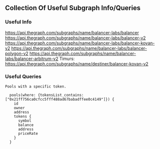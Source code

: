 ## Collection Of Useful Subgraph Info/Queries

### Useful Info

https://api.thegraph.com/subgraphs/name/balancer-labs/balancer
https://api.thegraph.com/subgraphs/name/balancer-labs/balancer-v2
https://api.thegraph.com/subgraphs/name/balancer-labs/balancer-kovan-v2
https://api.thegraph.com/subgraphs/name/balancer-labs/balancer-polygon-v2
https://api.thegraph.com/subgraphs/name/balancer-labs/balancer-arbitrum-v2
Timurs: https://api.thegraph.com/subgraphs/name/destiner/balancer-kovan-v2

### Useful Queries

```
Pools with a specific token.

  pools(where: {tokensList_contains: ["0x21ff756ca0cfcc5fff488ad67babadffee0c4149"]}) {
    id
    owner
    address
    tokens {
      symbol
      balance
      address
      priceRate
    }
  }
```
